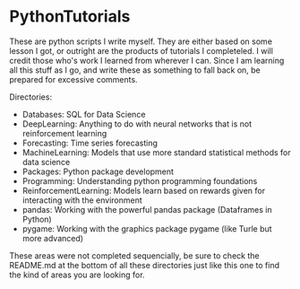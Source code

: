 # PythonTutorials
These are python scripts I write myself.
They are either based on some lesson I got, or outright are the products of tutorials I completeled.
I will credit those who's work I learned from wherever I can.
Since I am learning all this stuff as I go, and write these as something to fall back on, be prepared for excessive comments.

Directories:
- Databases: SQL for Data Science
- DeepLearning: Anything to do with neural networks that is not reinforcement learning
- Forecasting: Time series forecasting
- MachineLearning: Models that use more standard statistical methods for data science
- Packages: Python package development
- Programming: Understanding python programming foundations
- ReinforcementLearning: Models learn based on rewards given for interacting with the environment
- pandas: Working with the powerful pandas package (Dataframes in Python)
- pygame: Working with the graphics package pygame (like Turle but more advanced)

These areas were not completed sequencially, be sure to check the README.md at the bottom of all these directories just like this one to find the kind of areas you are looking for.
